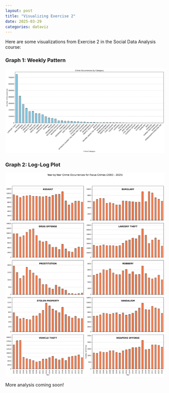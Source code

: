 ```yaml
---
layout: post
title: "Visualizing Exercise 2"
date: 2025-03-29
categories: dataviz
---
```


Here are some visualizations from Exercise 2 in the Social Data Analysis course:

### Graph 1: Weekly Pattern
![Weekly Pattern](../assets/img/ex2_plot1.png)

### Graph 2: Log-Log Plot
![Log-Log Plot](../assets/img/ex2_plot2.png)

More analysis coming soon!
